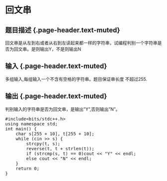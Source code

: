 # 回文串

## 题目描述 {.page-header.text-muted}

<div class="content">
  <p>
    回文串是从左到右或者从右到左读起来都一样的字符串，试编程判别一个字符串是否为回文串。是则输出Y，不是则输出N
  </p>
</div>

## 输入 {.page-header.text-muted}

<div class="content">
  <p>
    多组输入,每组输入一个不含有空格的字符串。题目保证串长度 不超过255.
  </p>
</div>

## 输出 {.page-header.text-muted}

<div class="content">
  <p>
    判别输入的字符串是否为回文串，是输出&#8221;Y&#8221;,否则输出&#8221;N&#8221;。
  </p>
</div>

<pre class="EnlighterJSRAW" data-enlighter-language="cpp">#include&lt;bits/stdc++.h&gt;
using namespace std;
int main() {
    char s[255 + 10], t[255 + 10];
    while (cin &gt;&gt; s) {
        strcpy(t, s);
        reverse(t, t + strlen(t));
        if (strcmp(s, t) == 0)cout &lt;&lt; "Y" &lt;&lt; endl;
        else cout &lt;&lt; "N" &lt;&lt; endl;
    }
    return 0;
}
</pre>

&nbsp;

